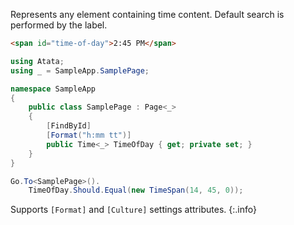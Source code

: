 Represents any element containing time content. Default search is performed by the label.

```html
<span id="time-of-day">2:45 PM</span>
```
```cs
using Atata;
using _ = SampleApp.SamplePage;

namespace SampleApp
{
    public class SamplePage : Page<_>
    {
        [FindById]
        [Format("h:mm tt")]
        public Time<_> TimeOfDay { get; private set; }
    }
}
```
```cs
Go.To<SamplePage>().
    TimeOfDay.Should.Equal(new TimeSpan(14, 45, 0));
```

Supports `[Format]` and `[Culture]` settings attributes.
{:.info}
